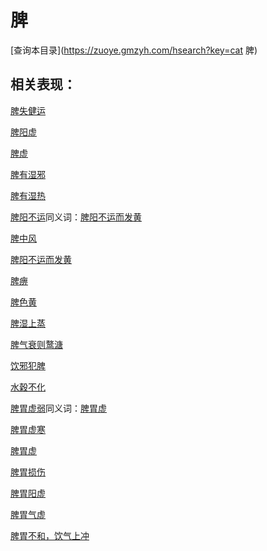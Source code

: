 # 脾
[查询本目录](https://zuoye.gmzyh.com/hsearch?key=cat 脾)

## 相关表现：

[脾失健运](https://zuoye.gmzyh.com/search?key=脾失健运)
[脾阳虚](https://zuoye.gmzyh.com/search?key=脾阳虚)
[脾虚](https://zuoye.gmzyh.com/search?key=脾虚)
[脾有湿邪](https://zuoye.gmzyh.com/search?key=脾有湿邪)
[脾有湿热](https://zuoye.gmzyh.com/search?key=脾有湿热)
[脾阳不运](https://zuoye.gmzyh.com/search?key=脾阳不运)同义词：[脾阳不运而发黄](https://zuoye.gmzyh.com/search?key=脾阳不运而发黄)
[脾中风](https://zuoye.gmzyh.com/search?key=脾中风)
[脾阳不运而发黄](https://zuoye.gmzyh.com/search?key=脾阳不运而发黄)
[脾痹](https://zuoye.gmzyh.com/search?key=脾痹)
[脾色黄](https://zuoye.gmzyh.com/search?key=脾色黄)
[脾湿上蒸](https://zuoye.gmzyh.com/search?key=脾湿上蒸)
[脾气衰则鹜溏](https://zuoye.gmzyh.com/search?key=脾气衰则鹜溏)
[饮邪犯脾](https://zuoye.gmzyh.com/search?key=饮邪犯脾)
[水穀不化](https://zuoye.gmzyh.com/search?key=水穀不化)
[脾胃虚弱](https://zuoye.gmzyh.com/search?key=脾胃虚弱)同义词：[脾胃虚](https://zuoye.gmzyh.com/search?key=脾胃虚)
[脾胃虚寒](https://zuoye.gmzyh.com/search?key=脾胃虚寒)
[脾胃虚](https://zuoye.gmzyh.com/search?key=脾胃虚)
[脾胃损伤](https://zuoye.gmzyh.com/search?key=脾胃损伤)
[脾胃阳虚](https://zuoye.gmzyh.com/search?key=脾胃阳虚)
[脾胃气虚](https://zuoye.gmzyh.com/search?key=脾胃气虚)
[脾胃不和，饮气上冲](https://zuoye.gmzyh.com/search?key=脾胃不和，饮气上冲)